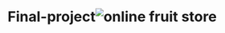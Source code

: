 # Final-project![online fruit store](https://user-images.githubusercontent.com/83859600/135769009-10cf8e23-6101-4f19-b6fc-89804346948f.png)
